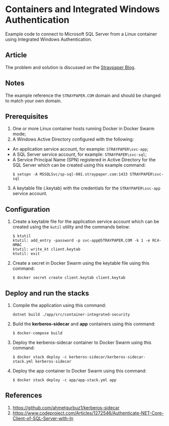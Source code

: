 # Containers and Integrated Windows Authentication
Example code to connect to Microsoft SQL Server from a Linux container using Integrated Windows Authentication.

## Article
The problem and solution is discussed on the [Straypaper Blog](https://straypaper.com/containers-and-integrated-security/).

## Notes
The example reference the `STRAYPAPER.COM` domain and should be changed to match your own domain.

## Prerequisites
1. One or more Linux container hosts running Docker in Docker Swarm mode;
2. A Windows Active Directory configured with the following:
* An application service account, for example: `STRAYPAPER\svc-app`;
* A SQL Server service account, for example: `STRAYPAPER\svc-sql`;
* A Service Principal Name (SPN) registered in Active Directory for the SQL Server which can be created using this example command: 
  ```
  $ setspn -A MSSQLSvc/sp-sql-001.straypaper.com:1433 STRAYPAPER\svc-sql
  ```
3. A keytable file (.keytab) with the credentials for the `STRAYPAPER\svc-app` service account.

## Configuration
1. Create a keytable file for the application service account which can be created using the `kutil` utility and the commands below:
   ```
   $ ktutil
   ktutil: add_entry -password -p svc-app@STRAYPAPER.COM -k 1 -e RC4-HMAC
   ktutil: write_kt client.keytab
   ktutil: exit
   ```
2. Create a secret in Docker Swarm using the keytable file using this command: 
   ```
   $ docker secret create client.keytab client.keytab
   ```

## Deploy and run the stacks
1. Compile the application using this command:
   ```
   dotnet build ./app/src/container-integrated-security
   ```
2. Build the __kerberos-sidecar__ and __app__ containers using this command:
   ```
   $ docker-compose build
   ```
3. Deploy the kerberos-sidecar container to Docker Swarm using this command:
   ```
   $ docker stack deploy -c kerberos-sidecar/kerberos-sidecar-stack.yml kerberos-sidecar
   ```
4. Deploy the app container to Docker Swarm using this command:
   ```
   $ docker stack deploy -c app/app-stack.yml app
   ```

## References
1. https://github.com/ahmetgurbuz1/kerberos-sidecar
2. https://www.codeproject.com/Articles/1272546/Authenticate-NET-Core-Client-of-SQL-Server-with-In
